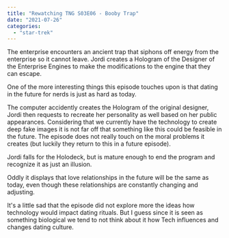 ```yaml
---
title: "Rewatching TNG S03E06 - Booby Trap"
date: "2021-07-26"
categories: 
  - "star-trek"
---
```


The enterprise encounters an ancient trap that siphons off energy from the enterprise so it cannot leave. Jordi creates a Hologram of the Designer of the Enterprise Engines to make the modifications to the engine that they can escape.

One of the more interesting things this episode touches upon is that dating in the future for nerds is just as hard as today.

The computer accidently creates the Hologram of the original designer, Jordi then requests to recreate her personality as well based on her public appearances. Considering that we currently have the technology to create deep fake images it is not far off that something like this could be feasible in the future. The episode does not really touch on the moral problems it creates (but luckily they return to this in a future episode).

Jordi falls for the Holodeck, but is mature enough to end the program and recognize it as just an illusion.

Oddly it displays that love relationships in the future will be the same as today, even though these relationships are constantly changing and adjusting.

It's a little sad that the episode did not explore more the ideas how technology would impact dating rituals. But I guess since it is seen as something biological we tend to not think about it how Tech influences and changes dating culture.
